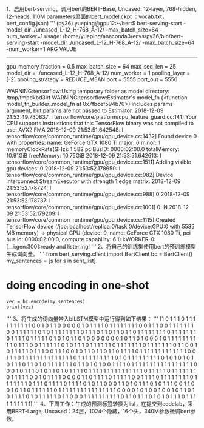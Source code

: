 1、启用bert-serving，调用bert的BERT-Base, Uncased: 12-layer, 768-hidden, 12-heads, 110M parameters里面的bert_model.ckpt ：vocab.txt，bert_config.json) 
'''
(py36) yueping@gpu12:~/bert$ bert-serving-start  -model_dir ./uncased_L-12_H-768_A-12/  -max_batch_size=64 -num_worker=1
usage: /home/yueping/anaconda3/envs/py36/bin/bert-serving-start -model_dir ./uncased_L-12_H-768_A-12/ -max_batch_size=64 -num_worker=1
                 ARG   VALUE
__________________________________________________
 gpu_memory_fraction = 0.5
      max_batch_size = 64
         max_seq_len = 25
           model_dir = ./uncased_L-12_H-768_A-12/
          num_worker = 1
       pooling_layer = [-2]
    pooling_strategy = REDUCE_MEAN
                port = 5555
            port_out = 5556

WARNING:tensorflow:Using temporary folder as model directory: /tmp/tmpdkbd3irt
WARNING:tensorflow:Estimator's model_fn (<function model_fn_builder.<locals>.model_fn at 0x7fbcef594b70>) includes params argument, but params are not passed to Estimator.
2018-12-09 21:53:49.730837: I tensorflow/core/platform/cpu_feature_guard.cc:141] Your CPU supports instructions that this TensorFlow binary was not compiled to use: AVX2 FMA
2018-12-09 21:53:51.642548: I tensorflow/core/common_runtime/gpu/gpu_device.cc:1432] Found device 0 with properties: 
name: GeForce GTX 1080 Ti major: 6 minor: 1 memoryClockRate(GHz): 1.582
pciBusID: 0000:02:00.0
totalMemory: 10.91GiB freeMemory: 10.75GiB
2018-12-09 21:53:51.642613: I tensorflow/core/common_runtime/gpu/gpu_device.cc:1511] Adding visible gpu devices: 0
2018-12-09 21:53:52.178650: I tensorflow/core/common_runtime/gpu/gpu_device.cc:982] Device interconnect StreamExecutor with strength 1 edge matrix:
2018-12-09 21:53:52.178724: I tensorflow/core/common_runtime/gpu/gpu_device.cc:988]      0 
2018-12-09 21:53:52.178737: I tensorflow/core/common_runtime/gpu/gpu_device.cc:1001] 0:   N 
2018-12-09 21:53:52.179209: I tensorflow/core/common_runtime/gpu/gpu_device.cc:1115] Created TensorFlow device (/job:localhost/replica:0/task:0/device:GPU:0 with 5585 MB memory) -> physical GPU (device: 0, name: GeForce GTX 1080 Ti, pci bus id: 0000:02:00.0, compute capability: 6.1)
I:WORKER-0:[__i:gen:300]:ready and listening!
'''
2、将自己的训练集使用bert的预训练模型生成词向量。
'''
from bert_serving.client import BertClient
    bc = BertClient()
    my_sentences = [s for s in sent_list]
# doing encoding in one-shot
    vec = bc.encode(my_sentences)
    print(vec)
  '''
  3、将生成的词向量带入biLSTM模型中运行得到如下结果：
  '''
  [1 0 1 1 1 0 1 1 1 1 1 1 1 1 1 1 0 0 1 0 1 1 0 0 0 0 0 1 0 1 1 1 1 0 1 1 1
 1 1 1 1 1 0 0 1 1 1 0 0 1 1 1 1 1 1 1 0 0 1 1 1 1 1 1 0 1 0 1 1 1 1 1 1 1
 1 0 1 1 1 0 1 1 0 1 1 0 1 1 0 1 1 1 1 1 1 1 1 0 1 1 1 1 1 1 1 0 1 1 1 1 0
 1 1 1 1 1 0 1 0 1 0 1 1 0 1 0 0 0 0 0 0 0 1 0 1 1 0 1 0 0 0 1 0 1 1 1 1 1
 1 1 1 1 1 0 1 1 1 0 0 1 1 1 1 1 1 0 1 0 1 1 1 0 1 1 1 1 1 1 0 1 1 1 1 1 1
 1 0 1 1 1 1 1 1 1 0 1 1 0 0 1 0 1 1 1 1 1 0 1 1 1 0 0 1 1 1 0 0 1 0 1 1 0
 1 1 0 1 1 0 1 1 1 1 0 1 1 1 1 1 1 1 1 1 1 1 1 1 0 0 1 1 1 0 1 1 1 1 1 1 1
 1 1 1 1 1 1 1 0 1 1 1 1 1 1 1 1 1 1 0 1 0 1 1 1 1 1 1 1 1 1 0 1 0 1 0 1 0
 1 0 1 1 1 0 1 1 0 1 0 1 1 1 1 1 1 1 0 1 1 0 1 0 1 0 0 1 1 1 1 0 1 1 1 1 1
 1 1 1 1 1 1 1 1 1 1 1 1 0 0 0 1 0 1 1 1 0 1 0 1 1 0 1 0 1 1 1 1 0 1 1 1 1
 1 1 1 1 1 1 1 1 1 1 1 0 1 1 1 1 1 0 1 1 1 1 1 1 1 0 1 1 1 1 1 0 0 1 0 1 1
 1 1 0 0 0 0 1 1 0 1 1 1 1 0 1 1 1 1 1 0 0 1 1 1 1 0 1 1 1 1 1 1 1 1 0 1 1
 1 1 1 1 1 0 1 1 1 0 1 1 1 1 0 1 1 1 1 0 1 0 1 1 0 0 0 1 1 0 1 0 1 1 1 0 1
 0 1 1 1 0 0 1 1 0 0 1 0 1 1 0 1 1 1 1 1 1 0 1 1 1 1 1 1 1 1 1 1 1 1 1 1 1
 1 0 0 0 0 1 0 1 0 0 1 0 0 1 0 1 1 0 1 0 1 1 1 1 0 1 0 1 1 1 1 1 0 1 1 0 0
 0 1 1 1 1 1 1 1 1 1 1 0 1 1 0 1 1 1 0 1 0 1 0 1 1 1 0 1 1 1 1 1 1 1 1 1 1]
  '''
  4、下周工作：生成的预测标签转换为list，在提交到codelab，采用BERT-Large, Uncased：24层，1024个隐藏，16个头，340M参数微调bert参数。
